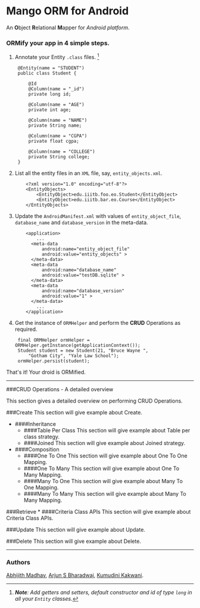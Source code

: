 # Mango ORM for Android

An **O**bject **R**elational **M**apper for *Android platform*.

### ORMify your app in 4 simple steps.
1. Annotate your Entity `.class` files. [^1]

        @Entity(name = "STUDENT")
        public class Student {

            @Id
            @Column(name = "_id")
            private long id;

            @Column(name = "AGE")
            private int age;

            @Column(name = "NAME")
            private String name;

            @Column(name = "CGPA")
            private float cgpa;

            @Column(name = "COLLEGE")
            private String college;
        }
        
2. List all the entity files in an `XML` file, say, `entity_objects.xml`.

	````
    	<?xml version="1.0" encoding="utf-8"?>
	    <EntityObjects>
    		<EntityObject>edu.iiitb.foo.eo.Student</EntityObject>
        	<EntityObject>edu.iiitb.bar.eo.Course</EntityObject>
	    </EntityObjects>
	````
	
3. Update the `AndroidManifest.xml` with values of `entity_object_file`, `database_name` and `database_version` in the meta-data.

	````    
		<application>
			...
		  <meta-data
			  android:name="entity_object_file"
			  android:value="entity_objects" >
		  </meta-data>
		  <meta-data
			  android:name="database_name"
			  android:value="testDB.sqlite" >
		  </meta-data>
		  <meta-data
			  android:name="database_version"
			  android:value="1" >
		  </meta-data>
			...
	    </application>    
	````
4. Get the instance of `ORMHelper` and perform the **CRUD** Operations as required.

		final ORMHelper ormHelper = ORMHelper.getInstance(getApplicationContext());
		Student student = new Student(21, "Bruce Wayne ", 
			"Gotham City", "Yale Law School");
		ormHelper.persist(student);

That's it! Your droid is ORMified.

[^1]: ***Note**: Add getters and setters, default constructor and id of type `long` in all your `Entity` classes.*

----------


###CRUD Operations - A detailed overview


This section gives a detailed overview on performing CRUD Operations.

###Create
This section will give example about Create.

* ####Inheritance
	* ####Table Per Class
		This section will give example about Table per class strategy.
	* ####Joined
		This section will give example about Joined strategy.	
* ####Composition
	* ####One To One
		This section will give example about One To One Mapping.
	* ####One To Many
		This section will give example about One To Many Mapping.
	* ####Many To One
		This section will give example about Many To One Mapping.
	* ####Many To Many
		This section will give example about Many To Many Mapping.	

###Retrieve
	* ####Criteria Class APIs
		This section will give example about Criteria Class APIs.

###Update
This section will give example about Update.

###Delete
This section will give example about Delete.

----------
### Authors

[Abhijith Madhav](mailto:abhijith.madhav@iiitb.org), [Arjun S Bharadwaj](mailto:arjun.s.waj@iiitb.org), [Kumudini Kakwani](mailto:kumudini.kakwani@iiitb.org).